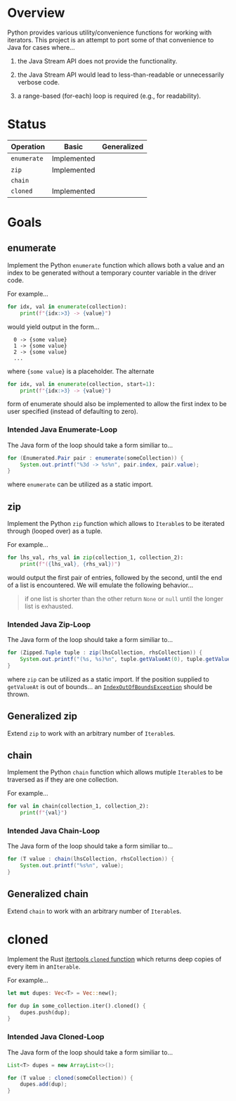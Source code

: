 # Overview

Python provides various utility/convenience functions for working with
iterators. This project is an attempt to port some of that convenience to Java
for cases where...

  1. the Java Stream API does not provide the functionality.

  2. the Java Stream API would lead to less-than-readable or unnecessarily
     verbose code.

  3. a range-based (for-each) loop is required (e.g., for readability).


# Status

| Operation   | Basic       | Generalized |
| :----       | :--:        | :--:        |
| `enumerate` | Implemented |             |
| `zip`       | Implemented |             |
| `chain`     |             |             |
| `cloned`    | Implemented |             |


# Goals

## enumerate

Implement the Python `enumerate` function which allows both a value and an
index to be generated without a temporary counter variable in the driver code.

For example...

```python
for idx, val in enumerate(collection):
    print(f"{idx:>3} -> {value}")
```

would yield output in the form...

```console
  0 -> {some value}
  1 -> {some value}
  2 -> {some value}
  ...
```

where `{some value}` is a placeholder. The alternate

```python
for idx, val in enumerate(collection, start=1):
    print(f"{idx:>3} -> {value}")
```

form of enumerate should also be implemented to allow the first index to be
user specified (instead of defaulting to zero).


### Intended Java Enumerate-Loop

The Java form of the loop should take a form similiar to...

```java
for (Enumerated.Pair pair : enumerate(someCollection)) {
    System.out.printf("%3d -> %s%n", pair.index, pair.value);
}
```

where `enumerate` can be utilized as a static import.


## zip

Implement the Python `zip` function which allows to `Iterable`s to be iterated
through (looped over) as a tuple.

For example...

```python
for lhs_val, rhs_val in zip(collection_1, collection_2):
    print(f"({lhs_val}, {rhs_val})")
```

would output the first pair of entries, followed by the second, until the end
of a list is encountered. We will emulate the following behavior...

> if one list is shorter than the other return `None` or `null` until the
> longer list is exhausted.


### Intended Java Zip-Loop

The Java form of the loop should take a form similiar to...

```java
for (Zipped.Tuple tuple : zip(lhsCollection, rhsCollection)) {
    System.out.printf("(%s, %s)%n", tuple.getValueAt(0), tuple.getValueAt(1));
}
```

where `zip` can be utilized as a static import. If the position supplied to
`getValueAt` is out of bounds... an
[`IndexOutOfBoundsException`](https://docs.oracle.com/en/java/javase/11/docs/api/java.base/java/lang/IndexOutOfBoundsException.html)
should be thrown.


## Generalized zip

Extend `zip` to work with an arbitrary number of `Iterable`s. 


## chain

Implement the Python `chain` function which allows mutiple `Iterable`s to be
traversed as if they are one collection.

For example...

```python
for val in chain(collection_1, collection_2):
    print(f"{val}")
```

### Intended Java Chain-Loop

The Java form of the loop should take a form similiar to...

```java
for (T value : chain(lhsCollection, rhsCollection)) {
    System.out.printf("%s%n", value);
}
```

## Generalized chain

Extend `chain` to work with an arbitrary number of `Iterable`s. 


# cloned

Implement the Rust [itertools `cloned`
function](https://docs.rs/itertools/latest/itertools/fn.cloned.html) which
returns deep copies of every item in an`Iterable`.

For example...

```rust
let mut dupes: Vec<T> = Vec::new();

for dup in some_collection.iter().cloned() {
    dupes.push(dup);
}
```


### Intended Java Cloned-Loop

The Java form of the loop should take a form similiar to...

```java
List<T> dupes = new ArrayList<>();

for (T value : cloned(someCollection)) {
    dupes.add(dup);
}
```

